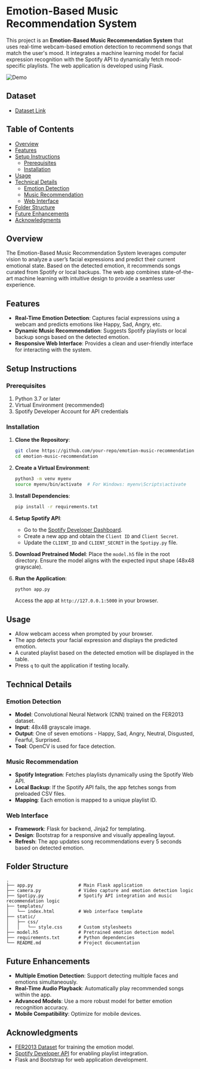 # Emotion-Based Music Recommendation System

This project is an **Emotion-Based Music Recommendation System** that uses real-time webcam-based emotion detection to recommend songs that match the user's mood. It integrates a machine learning model for facial expression recognition with the Spotify API to dynamically fetch mood-specific playlists. The web application is developed using Flask.

![Demo](https://drive.google.com/uc?id=1vWuTg1fd3OYwIeL7GNhnP8h_GE4TID2V)

## Dataset

* [Dataset Link](https://drive.google.com/drive/folders/1lvAYBLcsVehisuecNmENKVmISBkPoQyL?usp=sharing)

## Table of Contents
- [Overview](#overview)
- [Features](#features)
- [Setup Instructions](#setup-instructions)
  - [Prerequisites](#prerequisites)
  - [Installation](#installation)
- [Usage](#usage)
- [Technical Details](#technical-details)
  - [Emotion Detection](#emotion-detection)
  - [Music Recommendation](#music-recommendation)
  - [Web Interface](#web-interface)
- [Folder Structure](#folder-structure)
- [Future Enhancements](#future-enhancements)
- [Acknowledgments](#acknowledgments)

## Overview
The Emotion-Based Music Recommendation System leverages computer vision to analyze a user’s facial expressions and predict their current emotional state. Based on the detected emotion, it recommends songs curated from Spotify or local backups. The web app combines state-of-the-art machine learning with intuitive design to provide a seamless user experience.

## Features
- **Real-Time Emotion Detection**: Captures facial expressions using a webcam and predicts emotions like Happy, Sad, Angry, etc.
- **Dynamic Music Recommendation**: Suggests Spotify playlists or local backup songs based on the detected emotion.
- **Responsive Web Interface**: Provides a clean and user-friendly interface for interacting with the system.

## Setup Instructions

### Prerequisites
1. Python 3.7 or later
2. Virtual Environment (recommended)
3. Spotify Developer Account for API credentials

### Installation
1. **Clone the Repository**:
   ```bash
   git clone https://github.com/your-repo/emotion-music-recommendation.git
   cd emotion-music-recommendation
   ```

2. **Create a Virtual Environment**:
   ```bash
   python3 -m venv myenv
   source myenv/bin/activate  # For Windows: myenv\Scripts\activate
   ```

3. **Install Dependencies**:
   ```bash
   pip install -r requirements.txt
   ```

4. **Setup Spotify API**:
   - Go to the [Spotify Developer Dashboard](https://developer.spotify.com/dashboard/).
   - Create a new app and obtain the `Client ID` and `Client Secret`.
   - Update the `CLIENT_ID` and `CLIENT_SECRET` in the `Spotipy.py` file.

5. **Download Pretrained Model**:
   Place the `model.h5` file in the root directory. Ensure the model aligns with the expected input shape (48x48 grayscale).

6. **Run the Application**:
   ```bash
   python app.py
   ```
   Access the app at `http://127.0.0.1:5000` in your browser.

## Usage
- Allow webcam access when prompted by your browser.
- The app detects your facial expression and displays the predicted emotion.
- A curated playlist based on the detected emotion will be displayed in the table.
- Press `q` to quit the application if testing locally.

## Technical Details

### Emotion Detection
- **Model**: Convolutional Neural Network (CNN) trained on the FER2013 dataset.
- **Input**: 48x48 grayscale image.
- **Output**: One of seven emotions - Happy, Sad, Angry, Neutral, Disgusted, Fearful, Surprised.
- **Tool**: OpenCV is used for face detection.

### Music Recommendation
- **Spotify Integration**: Fetches playlists dynamically using the Spotify Web API.
- **Local Backup**: If the Spotify API fails, the app fetches songs from preloaded CSV files.
- **Mapping**: Each emotion is mapped to a unique playlist ID.

### Web Interface
- **Framework**: Flask for backend, Jinja2 for templating.
- **Design**: Bootstrap for a responsive and visually appealing layout.
- **Refresh**: The app updates song recommendations every 5 seconds based on detected emotion.

## Folder Structure
```
.
├── app.py                 # Main Flask application
├── camera.py              # Video capture and emotion detection logic
├── Spotipy.py             # Spotify API integration and music recommendation logic
├── templates/
│   └── index.html         # Web interface template
├── static/
│   ├── css/
│   │   └── style.css      # Custom stylesheets
├── model.h5               # Pretrained emotion detection model
├── requirements.txt       # Python dependencies
└── README.md              # Project documentation
```

## Future Enhancements
- **Multiple Emotion Detection**: Support detecting multiple faces and emotions simultaneously.
- **Real-Time Audio Playback**: Automatically play recommended songs within the app.
- **Advanced Models**: Use a more robust model for better emotion recognition accuracy.
- **Mobile Compatibility**: Optimize for mobile devices.

## Acknowledgments
- [FER2013 Dataset](https://www.kaggle.com/c/challenges-in-representation-learning-facial-expression-recognition-challenge) for training the emotion model.
- [Spotify Developer API](https://developer.spotify.com/) for enabling playlist integration.
- Flask and Bootstrap for web application development.
